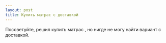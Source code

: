 ```yaml
---
layout: post 
title: Купить матрас с доставкой 
--- 
```

Посоветуйте, решил купить матрас , но нигде не могу найти вариант с доставкой.